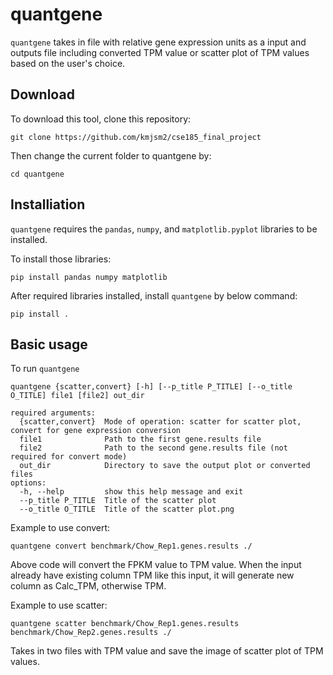 # quantgene
`quantgene` takes in file with relative gene expression units as a input and outputs file including converted TPM value or scatter plot of TPM values based on the user's choice.
## Download 
To download this tool, clone this repository:
```
git clone https://github.com/kmjsm2/cse185_final_project
```
Then change the current folder to quantgene by:
```
cd quantgene
```
## Installiation  
`quantgene` requires the `pandas`, `numpy`, and `matplotlib.pyplot` libraries to be installed. 

To install those libraries: 
```
pip install pandas numpy matplotlib
```

After required libraries installed, install `quantgene` by below command: 
```
pip install .
```
## Basic usage
To run `quantgene` 
```
quantgene {scatter,convert} [-h] [--p_title P_TITLE] [--o_title O_TITLE] file1 [file2] out_dir
```
```
required arguments:
  {scatter,convert}  Mode of operation: scatter for scatter plot, convert for gene expression conversion
  file1              Path to the first gene.results file
  file2              Path to the second gene.results file (not required for convert mode)
  out_dir            Directory to save the output plot or converted files
options:
  -h, --help         show this help message and exit
  --p_title P_TITLE  Title of the scatter plot
  --o_title O_TITLE  Title of the scatter plot.png
```
Example to use convert: 
```
quantgene convert benchmark/Chow_Rep1.genes.results ./
```
Above code will convert the FPKM value to TPM value. When the input already have existing column TPM like this input, it will generate new column as Calc_TPM, otherwise TPM. 

Example to use scatter:
``` 
quantgene scatter benchmark/Chow_Rep1.genes.results benchmark/Chow_Rep2.genes.results ./
```
Takes in two files with TPM value and save the image of scatter plot of TPM values. 
